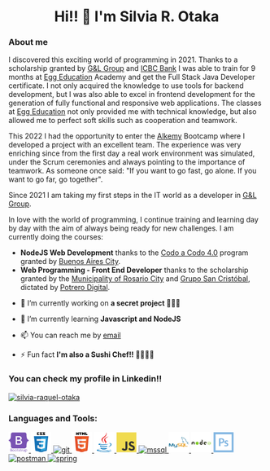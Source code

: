 
<h1 align="center">Hi!! 👋 I'm Silvia R. Otaka</h1>
<h3> About me </h3>
<p>
  I discovered this exciting world of programming in 2021. Thanks to a scholarship granted by <a href="https://www.gylgroup.com/">G&L Group</a> and  <a href="https://www.icbc.com.ar/personas/">ICBC Bank</a> I was able to train for 9 months at <a href="https://eggeducacion.com/es-AR/">Egg Education</a> Academy and get the Full Stack Java Developer certificate. I not only acquired the knowledge to use tools for backend development, but I was also able to excel in frontend development for the generation of fully functional and responsive web applications. The classes at <a href="https://eggeducacion.com/es-AR/">Egg Education</a> not only provided me with technical knowledge, but also allowed me to perfect soft skills such as cooperation and teamwork. 
</p>
<p>
This 2022 I had the opportunity to enter the <a href="https://www.alkemy.org/">Alkemy</a> Bootcamp where I developed a project with an excellent team. The experience was very enriching since from the first day a real work environment was simulated, under the Scrum ceremonies and always pointing to the importance of teamwork. As someone once said: "If you want to go fast, go alone. If you want to go far, go together".
</p>
<p>
Since 2021 I am taking my first steps in the IT world as a developer in <a href="https://www.gylgroup.com/">G&L Group</a>.
</p>
<p>In love with the world of programming, I continue training and learning day by day with the aim of always being ready for new challenges.
I am currently doing the courses:
<ul>
  <li><b>NodeJS Web Development</b> thanks to the <a href="https://www.buenosaires.gob.ar/educacion/codo-codo">Codo a Codo 4.0</a> program granted by <a href="https://www.buenosaires.gob.ar">Buenos Aires City</a>.</li>
<li><b>Web Programming - Front End Developer</b> thanks to the scholarship granted by the <a href="https://www.rosario.gob.ar/inicio/">Municipality of Rosario City</a> and <a href="https://www.gruposancristobal.com.ar/">Grupo San Cristóbal</a>, dictated by <a href="https://www.potrerodigital.org/">Potrero Digital</a>. </li>
</ul>
</p>

- 🔭 I’m currently working on **a secret project 🕵🏽‍♀️**

- 🌱 I’m currently learning **Javascript and NodeJS**

- 📫 You can reach me by <a href="mailto:srotaka@gmail.com">email</a>

- ⚡ Fun fact **I'm also a Sushi Chef!! 👩🏽‍🍳🍣**

<h3 align="left">You can check my profile in Linkedin!!</h3>
<p align="left">
<a href="https://linkedin.com/in/silvia-raquel-otaka" target="blank"><img align="center" src="https://raw.githubusercontent.com/rahuldkjain/github-profile-readme-generator/master/src/images/icons/Social/linked-in-alt.svg" alt="silvia-raquel-otaka" height="30" width="40" /></a>
</p>

<h3 align="left">Languages and Tools:</h3>
<p align="left"> <a href="https://getbootstrap.com" target="_blank" rel="noreferrer"> <img src="https://raw.githubusercontent.com/devicons/devicon/master/icons/bootstrap/bootstrap-plain-wordmark.svg" alt="bootstrap" width="40" height="40"/> </a> <a href="https://www.w3schools.com/css/" target="_blank" rel="noreferrer"> <img src="https://raw.githubusercontent.com/devicons/devicon/master/icons/css3/css3-original-wordmark.svg" alt="css3" width="40" height="40"/> </a> <a href="https://git-scm.com/" target="_blank" rel="noreferrer"> <img src="https://www.vectorlogo.zone/logos/git-scm/git-scm-icon.svg" alt="git" width="40" height="40"/> </a> <a href="https://www.w3.org/html/" target="_blank" rel="noreferrer"> <img src="https://raw.githubusercontent.com/devicons/devicon/master/icons/html5/html5-original-wordmark.svg" alt="html5" width="40" height="40"/> </a> <a href="https://www.java.com" target="_blank" rel="noreferrer"> <img src="https://raw.githubusercontent.com/devicons/devicon/master/icons/java/java-original.svg" alt="java" width="40" height="40"/> </a> <a href="https://developer.mozilla.org/en-US/docs/Web/JavaScript" target="_blank" rel="noreferrer"> <img src="https://raw.githubusercontent.com/devicons/devicon/master/icons/javascript/javascript-original.svg" alt="javascript" width="40" height="40"/> </a> <a href="https://www.microsoft.com/en-us/sql-server" target="_blank" rel="noreferrer"> <img src="https://www.svgrepo.com/show/303229/microsoft-sql-server-logo.svg" alt="mssql" width="40" height="40"/> </a> <a href="https://www.mysql.com/" target="_blank" rel="noreferrer"> <img src="https://raw.githubusercontent.com/devicons/devicon/master/icons/mysql/mysql-original-wordmark.svg" alt="mysql" width="40" height="40"/> </a> <a href="https://nodejs.org" target="_blank" rel="noreferrer"> <img src="https://raw.githubusercontent.com/devicons/devicon/master/icons/nodejs/nodejs-original-wordmark.svg" alt="nodejs" width="40" height="40"/> </a> <a href="https://www.photoshop.com/en" target="_blank" rel="noreferrer"> <img src="https://raw.githubusercontent.com/devicons/devicon/master/icons/photoshop/photoshop-line.svg" alt="photoshop" width="40" height="40"/> </a> <a href="https://postman.com" target="_blank" rel="noreferrer"> <img src="https://www.vectorlogo.zone/logos/getpostman/getpostman-icon.svg" alt="postman" width="40" height="40"/> </a> <a href="https://spring.io/" target="_blank" rel="noreferrer"> <img src="https://www.vectorlogo.zone/logos/springio/springio-icon.svg" alt="spring" width="40" height="40"/> </a> </p>
